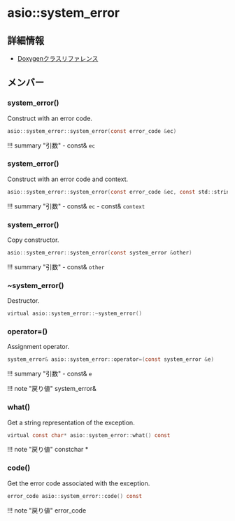 # asio::system_error



## 詳細情報

- [Doxygenクラスリファレンス](https://lang-ship.com/reference/ESP32/latest/classasio_1_1system__error.html)

## メンバー

### system_error()
Construct with an error code.


```c
asio::system_error::system_error(const error_code &ec)
```

!!! summary "引数"
	- const& `ec` 



### system_error()
Construct with an error code and context.


```c
asio::system_error::system_error(const error_code &ec, const std::string &context)
```

!!! summary "引数"
	- const& `ec` 
	- const& `context` 



### system_error()
Copy constructor.


```c
asio::system_error::system_error(const system_error &other)
```

!!! summary "引数"
	- const& `other` 



### ~system_error()
Destructor.


```c
virtual asio::system_error::~system_error()
```



### operator=()
Assignment operator.


```c
system_error& asio::system_error::operator=(const system_error &e)
```

!!! summary "引数"
	- const& `e` 

!!! note "戻り値"
	system_error&



### what()
Get a string representation of the exception.


```c
virtual const char* asio::system_error::what() const
```

!!! note "戻り値"
	constchar *



### code()
Get the error code associated with the exception.


```c
error_code asio::system_error::code() const
```

!!! note "戻り値"
	error_code




